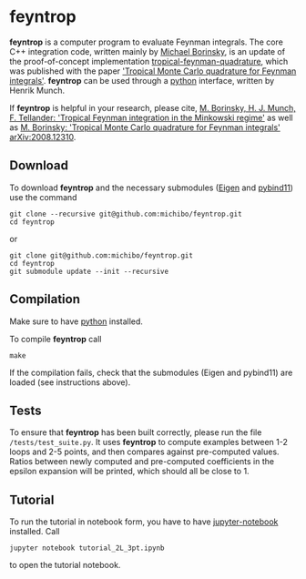feyntrop
========

**feyntrop** is a computer program to evaluate Feynman integrals. The core C++ integration code, written mainly by [Michael Borinsky](//michaelborinsky.com), is an update of the proof-of-concept implementation [tropical-feynman-quadrature](https://github.com/michibo/tropical-feynman-quadrature), which was published with the paper ['Tropical Monte Carlo quadrature for Feynman integrals'](//arxiv.org/abs/2008.12310). **feyntrop** can be used through a [python](//python.org) interface, written by Henrik Munch.

If **feyntrop** is helpful in your research, please cite,
[M. Borinsky, H. J. Munch, F. Tellander: 'Tropical Feynman integration in the Minkowski regime'](//arxiv.org) as well as [M. Borinsky: 'Tropical Monte Carlo quadrature for Feynman integrals' arXiv:2008.12310](//arxiv.org/abs/2008.12310).

Download
--------

 
To download **feyntrop** and the necessary submodules ([Eigen](//eigen.tuxfamily.org/) and [pybind11](//github.com/pybind/pybind11)) use the command

```
git clone --recursive git@github.com:michibo/feyntrop.git
cd feyntrop
```

or 

```
git clone git@github.com:michibo/feyntrop.git
cd feyntrop
git submodule update --init --recursive
```

Compilation
-----------

Make sure to have [python](//python.org) installed.

To compile **feyntrop** call

```
make
```

If the compilation fails, check that the submodules (Eigen and pybind11) are loaded (see instructions above).

Tests
-----

To ensure that **feyntrop** has been built correctly, please run the file `/tests/test_suite.py`.
It uses **feyntrop** to compute examples between 1-2 loops and 2-5 points, and then compares against pre-computed values.
Ratios between newly computed and pre-computed coefficients in the epsilon expansion will be printed, which should all be close to 1.

Tutorial
--------

To run the tutorial in notebook form, you have to have [jupyter-notebook](//jupyter.org/) installed. Call
```
jupyter notebook tutorial_2L_3pt.ipynb
```
to open the tutorial notebook.
